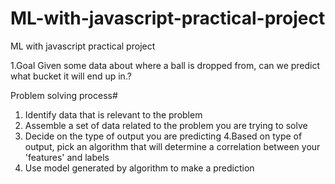 # ML-with-javascript-practical-project
ML with javascript practical project

1.Goal
Given some data about where a ball is dropped from, can we predict what bucket it will end up in.?

Problem solving process#
1. Identify data that is relevant to the problem
2. Assemble a set of data related to the problem you are trying to solve
3. Decide on the type of output you are predicting
4.Based on type of output, pick an algorithm that will determine a correlation between your 'features' and labels
5. Use model generated by algorithm to make a prediction

